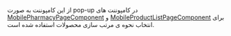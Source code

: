 <div class="dp-doc-container"">

<div class="dp-doc-tags">

<div class="mobile-version"></div>

</div>

<div class="dp-doc-body">

از این کامپوننت به صورت pop-up در کامپوننت های
 [MobilePharmacyPageComponent](MobilePharmacyPageComponent.html#readme)
و
 [MobileProductListPageComponent](MobileProductListPageComponent.html#readme)
 برای انتخاب نحوه ی مرتب سازی محصولات استفاده شده است.

</div>

</div> 

